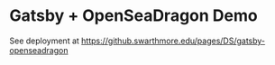# Gatsby + OpenSeaDragon Demo

See deployment at https://github.swarthmore.edu/pages/DS/gatsby-openseadragon
